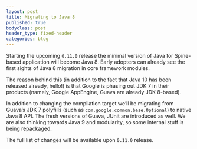 ```yaml
---
layout: post
title: Migrating to Java 8
published: true
bodyclass: post
header_type: fixed-header
categories: blog
---
```


Starting the upcoming `0.11.0` release the minimal version of Java for Spine-based application will become Java 8. Early adopters can already see the first sights of Java 8 migration in core framework modules.

<!--more-->

The reason behind this (in addition to the fact that Java 10 has been released already, hello!) is that Google is phasing out JDK 7 in their products (namely, Google AppEngine, Guava are already JDK 8-based).

In addition to changing the compilation target we’ll be migrating from Guava’s JDK 7 polyfills (such as `com.google.common.base.Optional`) to native Java 8 API. The fresh versions of Guava, JUnit are introduced as well. We are also thinking towards Java 9 and modularity, so some internal stuff is being repackaged.

The full list of changes will be available upon `0.11.0` release.
